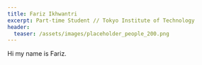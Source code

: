 ```yaml
---
title: Fariz Ikhwantri
excerpt: Part-time Student // Tokyo Institute of Technology
header:
  teaser: /assets/images/placeholder_people_200.png
---
```


Hi my name is Fariz.
